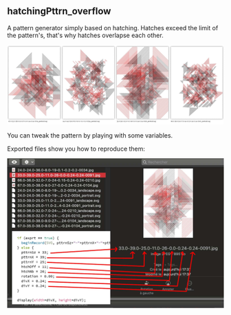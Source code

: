 ## hatchingPttrn_overflow  
A pattern generator simply based on hatching.
Hatches exceed the limit of the pattern's, that's why hatches overlapse each other.

![](../src/hatchingPttrn_overflow_versions.jpg)   

You can tweak the pattern by playing with some variables.   
  
Exported files show you how to reproduce them:    
  
![](../src/hatchingPttrn_overflow_files.jpg)
